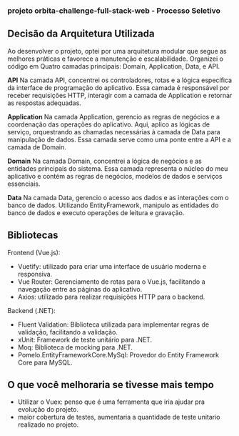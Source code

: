 ### projeto orbita-challenge-full-stack-web - Processo Seletivo

## Decisão da Arquitetura Utilizada
Ao desenvolver o projeto, optei por uma arquitetura modular que segue as melhores práticas e favorece a manutenção e escalabilidade. Organizei o código em Quatro camadas principais: Domain, Application, Data, e API.

**API**
Na camada API, concentrei os controladores, rotas e a lógica específica da interface de programação do aplicativo. Essa camada é responsável por receber requisições HTTP, interagir com a camada de Application e retornar as respostas adequadas.

**Application**
Na camada Application, gerencio as regras de negócios e a coordenação das operações do aplicativo. Aqui, aplico as lógicas de serviço, orquestrando as chamadas necessárias à camada de Data para manipulação de dados. Essa camada serve como uma ponte entre a API e a camada de Domain.

**Domain**
Na camada Domain, concentrei a lógica de negócios e as entidades principais do sistema. Essa camada representa o núcleo do meu aplicativo e contém as regras de negócios, modelos de dados e serviços essenciais.

**Data**
Na camada Data, gerencio o acesso aos dados e as interações com o banco de dados. Utilizando EntityFramework, manipulo as entidades do banco de dados e executo operações de leitura e gravação.

## Bibliotecas
Frontend (Vue.js):
- Vuetify: utilizado para criar uma interface de usuário moderna e responsiva.
- Vue Router: Gerenciamento de rotas para o Vue.js, facilitando a navegação entre as páginas do aplicativo.
- Axios: utilizado para realizar requisições HTTP para o backend.

Backend (.NET):
- Fluent Validation: Biblioteca utilizada para implementar regras de validação, facilitando a validação.
- xUnit: Framework de teste unitário para .NET.
- Moq: Biblioteca de mocking para .NET.
- Pomelo.EntityFrameworkCore.MySql: Provedor do Entity Framework Core para MySQL.

## O que você melhoraria se tivesse mais tempo
- Utilizar o Vuex: penso que é uma ferramenta que iria ajudar pra evolução do projeto.
- maior cobertura de testes, aumentaria a quantidade de teste unitario realizado no projeto.
